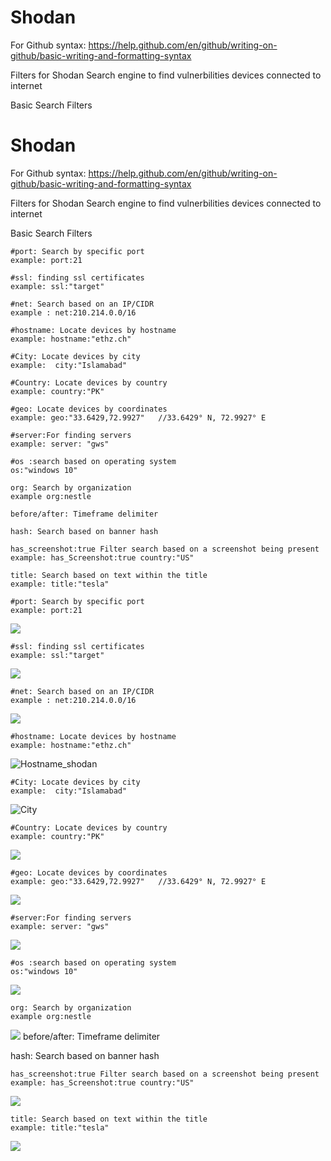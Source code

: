 # Shodan
For Github syntax: https://help.github.com/en/github/writing-on-github/basic-writing-and-formatting-syntax

Filters for Shodan Search engine to find vulnerbilities devices connected to internet

Basic Search Filters

# Shodan
For Github syntax: https://help.github.com/en/github/writing-on-github/basic-writing-and-formatting-syntax

Filters for Shodan Search engine to find vulnerbilities devices connected to internet

Basic Search Filters
```
#port: Search by specific port
example: port:21

#ssl: finding ssl certificates
example: ssl:"target"

#net: Search based on an IP/CIDR
example : net:210.214.0.0/16

#hostname: Locate devices by hostname
example: hostname:"ethz.ch"

#City: Locate devices by city
example:  city:"Islamabad"

#Country: Locate devices by country
example: country:"PK"

#geo: Locate devices by coordinates
example: geo:"33.6429,72.9927"   //33.6429° N, 72.9927° E

#server:For finding servers
example: server: "gws"

#os :search based on operating system
os:"windows 10"

org: Search by organization
example org:nestle

before/after: Timeframe delimiter

hash: Search based on banner hash

has_screenshot:true Filter search based on a screenshot being present
example: has_Screenshot:true country:"US"

title: Search based on text within the title
example: title:"tesla"
```

```
#port: Search by specific port
example: port:21
```
![](https://github.com/TheLeopardsH/Shodan/blob/master/port.PNG)
```
#ssl: finding ssl certificates
example: ssl:"target"
```
![](https://github.com/TheLeopardsH/Shodan/blob/master/sl.PNG)
```
#net: Search based on an IP/CIDR
example : net:210.214.0.0/16
```
![](https://github.com/TheLeopardsH/Shodan/blob/master/net.PNG)
```
#hostname: Locate devices by hostname
example: hostname:"ethz.ch"
```
![Hostname_shodan](https://github.com/TheLeopardsH/Shodan/blob/master/hostname.PNG)
```
#City: Locate devices by city
example:  city:"Islamabad"
```
![City](https://github.com/TheLeopardsH/Shodan/blob/master/city.PNG)
```
#Country: Locate devices by country
example: country:"PK"
```
![](https://github.com/TheLeopardsH/Shodan/blob/master/country.PNG)
```
#geo: Locate devices by coordinates
example: geo:"33.6429,72.9927"   //33.6429° N, 72.9927° E
```
![](https://github.com/TheLeopardsH/Shodan/blob/master/geo.PNG)
```
#server:For finding servers
example: server: "gws"
```
![](https://github.com/TheLeopardsH/Shodan/blob/master/servers.PNG)
```
#os :search based on operating system
os:"windows 10"
```
![](https://github.com/TheLeopardsH/Shodan/blob/master/os.PNG)
```
org: Search by organization
example org:nestle
```
![](https://github.com/TheLeopardsH/Shodan/blob/master/org.PNG)
before/after: Timeframe delimiter

hash: Search based on banner hash
```
has_screenshot:true Filter search based on a screenshot being present
example: has_Screenshot:true country:"US"
```
![](https://github.com/TheLeopardsH/Shodan/blob/master/has_screenshot.PNG)
```
title: Search based on text within the title
example: title:"tesla"
``` 
![](https://github.com/TheLeopardsH/Shodan/blob/master/title.PNG)



